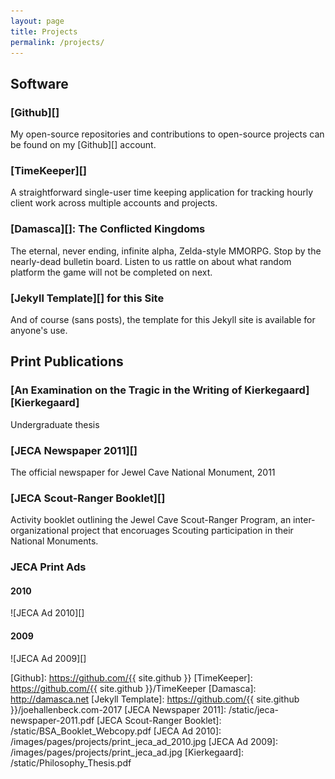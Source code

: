 ```yaml
---
layout: page
title: Projects
permalink: /projects/
---
```


Software
-------------------------------------------------------------------------------

### [Github][]

My open-source repositories and contributions to open-source projects can be
found on my [Github][] <i class="fa fa-github" aria-hidden="true"></i> account.

### [TimeKeeper][]

A straightforward single-user time keeping application for tracking hourly
client work across multiple accounts and projects.

### [Damasca][]: The Conflicted Kingdoms

The eternal, never ending, infinite alpha, Zelda-style MMORPG. Stop by the
nearly-dead bulletin board. Listen to us rattle on about what random platform
the game will not be completed on next.

### [Jekyll Template][] for this Site

And of course (sans posts), the template for this Jekyll site is available for
anyone's use.

Print Publications
-------------------------------------------------------------------------------

### [An Examination on the Tragic in the Writing of Kierkegaard][Kierkegaard]

Undergraduate thesis

### [JECA Newspaper 2011][]

The official newspaper for Jewel Cave National Monument, 2011

### [JECA Scout-Ranger Booklet][]

Activity booklet outlining the Jewel Cave Scout-Ranger Program, an
inter-organizational project that encoruages Scouting participation in their
National Monuments.

### JECA Print Ads

#### 2010

![JECA Ad 2010][]

#### 2009

![JECA Ad 2009][]

[Github]: https://github.com/{{ site.github }}
[TimeKeeper]: https://github.com/{{ site.github }}/TimeKeeper
[Damasca]: http://damasca.net
[Jekyll Template]: https://github.com/{{ site.github }}/joehallenbeck.com-2017
[JECA Newspaper 2011]: /static/jeca-newspaper-2011.pdf
[JECA Scout-Ranger Booklet]: /static/BSA_Booklet_Webcopy.pdf
[JECA Ad 2010]: /images/pages/projects/print_jeca_ad_2010.jpg
[JECA Ad 2009]: /images/pages/projects/print_jeca_ad.jpg
[Kierkegaard]: /static/Philosophy_Thesis.pdf
